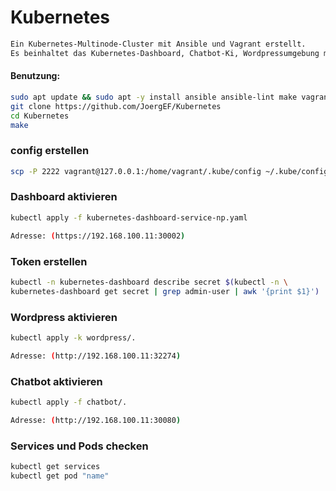 # Kubernetes

```bash
Ein Kubernetes-Multinode-Cluster mit Ansible und Vagrant erstellt.
Es beinhaltet das Kubernetes-Dashboard, Chatbot-Ki, Wordpressumgebung mit MySQL Datenbank.
```

#### Benutzung:

```bash
sudo apt update && sudo apt -y install ansible ansible-lint make vagrant git
git clone https://github.com/JoergEF/Kubernetes
cd Kubernetes
make
```

### config erstellen

```bash
scp -P 2222 vagrant@127.0.0.1:/home/vagrant/.kube/config ~/.kube/config
```

### Dashboard aktivieren
```bash
kubectl apply -f kubernetes-dashboard-service-np.yaml
```
```bash
Adresse: (https://192.168.100.11:30002)
```

### Token erstellen
```bash
kubectl -n kubernetes-dashboard describe secret $(kubectl -n \
kubernetes-dashboard get secret | grep admin-user | awk '{print $1}')
```

### Wordpress aktivieren
```bash
kubectl apply -k wordpress/.
```
```bash
Adresse: (http://192.168.100.11:32274)
```

### Chatbot aktivieren 
```bash
kubectl apply -f chatbot/.
```
```bash
Adresse: (http://192.168.100.11:30080)
```

### Services und Pods checken
```bash
kubectl get services
kubectl get pod "name"
```
